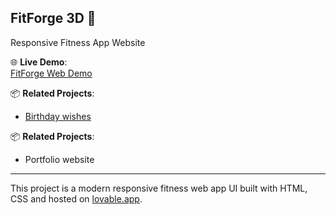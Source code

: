 ## FitForge 3D 💪

Responsive Fitness App Website

🌐 **Live Demo**:  
[FitForge Web Demo](https://fit-forge-3d-web.lovable.app)

📦 **Related Projects**:
- [Birthday wishes](https://hemanthproject.lovable.app)

📦 **Related Projects**:
- [](https://hire-me-scroll.lovable.app/) Portfolio website
---

This project is a modern responsive fitness web app UI built with HTML, CSS and hosted on [lovable.app](https://lovable.app).
